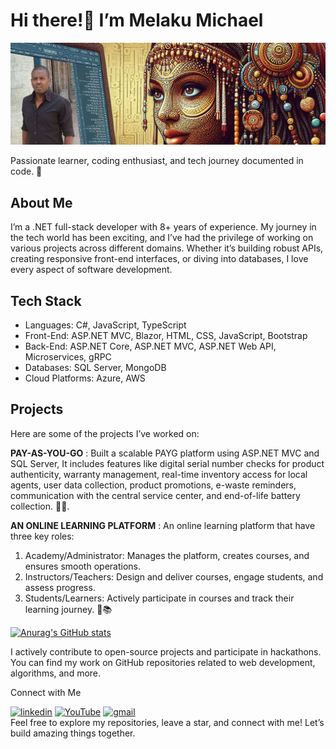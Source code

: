 # Hi there!👋 I’m Melaku Michael
![I am GitHub Readme Generator's creator](https://raw.githubusercontent.com/melaku2000/melaku2000/main/GithubBanner-1.png)

Passionate learner, coding enthusiast, and tech journey documented in code. 🚀

## About Me
I’m a .NET full-stack developer with 8+ years of experience. My journey in the tech world has been exciting, and I’ve had the privilege of working on various projects across different domains. Whether it’s building robust APIs, creating responsive front-end interfaces, or diving into databases, I love every aspect of software development.

## Tech Stack
* Languages: C#, JavaScript, TypeScript
* Front-End: ASP.NET MVC, Blazor, HTML, CSS, JavaScript, Bootstrap
* Back-End: ASP.NET Core, ASP.NET MVC, ASP.NET Web API, Microservices, gRPC
* Databases: SQL Server, MongoDB
* Cloud Platforms: Azure, AWS

## Projects
Here are some of the projects I’ve worked on:

**PAY-AS-YOU-GO** : Built a scalable PAYG platform using ASP.NET MVC and SQL Server, It includes features like digital serial number checks for product authenticity, warranty management, real-time inventory access for local agents, user data collection, product promotions, e-waste reminders, communication with the central service center, and end-of-life battery collection. 📱🌟.

**AN ONLINE LEARNING PLATFORM** : An online learning platform that have three key roles:
1. Academy/Administrator: Manages the platform, creates courses, and ensures smooth operations.
2. Instructors/Teachers: Design and deliver courses, engage students, and assess progress.
3. Students/Learners: Actively participate in courses and track their learning journey. 🌟📚

[![Anurag's GitHub stats](https://github-readme-stats.vercel.app/api?username=melaku2000)](https://github.com/anuraghazra/github-readme-stats)

I actively contribute to open-source projects and participate in hackathons. You can find my work on GitHub repositories related to web development, algorithms, and more.

Connect with Me

[<img src='https://cdn.jsdelivr.net/npm/simple-icons@3.0.1/icons/linkedin.svg' alt='linkedin' height='40'>](https://www.linkedin.com/in/melaku-michael-7a73529b/)  [<img src='https://cdn.jsdelivr.net/npm/simple-icons@3.0.1/icons/youtube.svg' alt='YouTube' height='40'>](https://www.youtube.com/channel/UCd7MTr6lvYuT2EhgeaQzT5Q)  [<img src='https://cdn.jsdelivr.net/npm/simple-icons@3.0.1/icons/gmail.svg' alt='gmail' height='40'>](mailto:melakumen@gmail.com)  
Feel free to explore my repositories, leave a star, and connect with me! Let’s build amazing things together.

